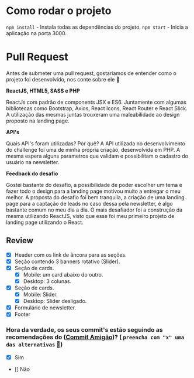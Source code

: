 # Como rodar o projeto

`npm install` - Instala todas as dependências do projeto.
`npm start` - Inicia a aplicação na porta 3000.

# Pull Request

Antes de submeter uma pull request, gostariamos de entender como o projeto foi desenvolvido, nos conte sobre ele :slightly_smiling_face:

<b> ReactJS, HTML5, SASS e PHP </b>

ReactJs com padrão de components JSX e ES6. Juntamente com algumas bibliotecas como Bootstrap, Axios, React Icons, React Router e React Slick.
A utilização das mesmas juntas trouxeram uma maleabilidade ao design proposto na landing page.

<b> API's </b>

Quais API's foram utilizadas? Por quê?
A API utilizada no desenvolvimento do challenge foi uma de minha própria criação, desenvolvida em PHP.
A mesma espera alguns parametros que validam e possibilitam o cadastro do usuário na newsletter.

<b> Feedback do desafio </b>

Gostei bastante do desafio, a possibilidade de poder escolher um tema e fazer todo o design para a landing page motivou muito a entregar o meu melhor.
A proposta do desafio foi bem tranquila, a criação de uma landing page para a captação de leads no caso dessa pela newsletter, é algo bastante comum no meu dia a dia.
O mais desafiador foi a construção da mesma utilizando ReactJS, visto que esse foi meu primeiro projeto de landing page utilizando o React.

## Review

- [x] Header com os link de âncora para as seções.
- [x] Seção contendo 3 banners rotativo (Slider).
- [x] Seção de cards.
  - [x] Mobile: um card abaixo do outro.
  - [x] Desktop: 3 colunas.
- [x] Seção de cards.
  - [x] Mobile: Slider.
  - [x] Desktop: Slider desligado.
- [x] Formulário de newsletter.
- [x] Footer

### Hora da verdade, os seus commit's estão seguindo as recomendações do ([Commit Amigão](https://github.com/agenciafmd/frontend-vagas/#entrega))? ( `preencha com "x" uma das alternativas` :monocle_face:)

- [x] Sim <br>
- [] Não
